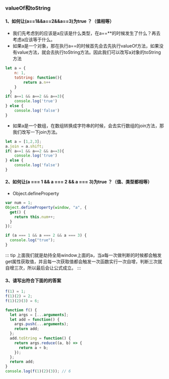 ### valueOf和toString

#### 1、如何让(a==1&&a==2&&a==3)为true ？（值相等）

* 我们先考虑到的应该是a应该是什么类型，在a==**的时候发生了什么？再去考虑a应该等于什么。
* 如果a是一个对象，那在执行a==的时候首先会去先执行valueOf方法，如果没有value方法，就会去执行toString方法。因此我们可以改写a对象的toString方法

```js
let a = {
    n: 1,
    toString: function(){
        return a.n++
    }
  }
if( a==1 && a==2 && a==3){
    console.log('true')
} else {
    console.log('false')
}  
```

* 如果a是一个数组，在数组转换成字符串的时候，会去实行数组的join方法，那我们改写一下join方法。

```js
let a = [1,2,3];
a.join = a.shift;
if( a==1 && a==2 && a==3){
    console.log('true')
} else {
    console.log('false')
} 
```

#### 2、如何让(a === 1 && a === 2 && a === 3)为true ？（值、类型都相等）

* Object.defineProperty

```js
var num = 1;
Object.defineProperty(window, "a", {
  get() {
    return this.num++;
  }
});

if (a === 1 && a === 2 && a === 3) {
  console.log("true");
}
```

::: tip
上面我们就是劫持全局window上面的a，当a每一次做判断的时候都会触发get属性获取值，并且每一次获取值都会触发一次函数实行一次自增，判断三次就自增三次，所以最后会让公式成立。
:::

#### 3、请写出符合下面的的答案

```js
f(1) = 1;
f(1)(2) = 2; 
f(1)(2)(3) = 6;
```

```js
function f() {
  let args = [...arguments];
  let add = function() {
    args.push(...arguments);
    return add;
  };
  add.toString = function() {
    return args.reduce((a, b) => {
      return a + b;
    });
  };
  return add;
}
console.log(f(1)(2)(3)); // 6
```
